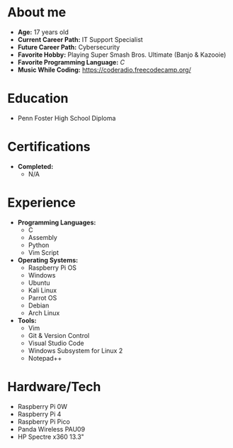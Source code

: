 # About me

- **Age:** 17 years old
- **Current Career Path:** IT Support Specialist
- **Future Career Path:** Cybersecurity
- **Favorite Hobby:** Playing Super Smash Bros. Ultimate (Banjo & Kazooie)
- **Favorite Programming Language:** *C*
- **Music While Coding:** https://coderadio.freecodecamp.org/

# Education
- Penn Foster High School Diploma

# Certifications
- **Completed:**
  - N/A

# Experience

- **Programming Languages:**
  - C
  - Assembly
  - Python
  - Vim Script
- **Operating Systems:**
  - Raspberry Pi OS
  - Windows
  - Ubuntu
  - Kali Linux
  - Parrot OS
  - Debian
  - Arch Linux
- **Tools:**
  - Vim
  - Git & Version Control
  - Visual Studio Code
  - Windows Subsystem for Linux 2
  - Notepad++

# Hardware/Tech
  - Raspberry Pi 0W
  - Raspberry Pi 4
  - Raspberry Pi Pico
  - Panda Wireless PAU09
  - HP Spectre x360 13.3"
